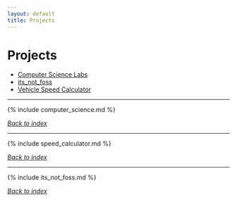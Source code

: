 ```yaml
---
layout: default
title: Projects
---
```

# Projects

* [Computer Science Labs](#computer-science-labs)
* [its_not_foss](#its_not_foss)
* [Vehicle Speed Calculator](#vehicle-speed-calculator)

***

{% include computer_science.md %}

*[Back to index](#projects)*

***

{% include speed_calculator.md %}

*[Back to index](#projects)*

*** 

{% include its_not_foss.md %}

*[Back to index](#projects)*
